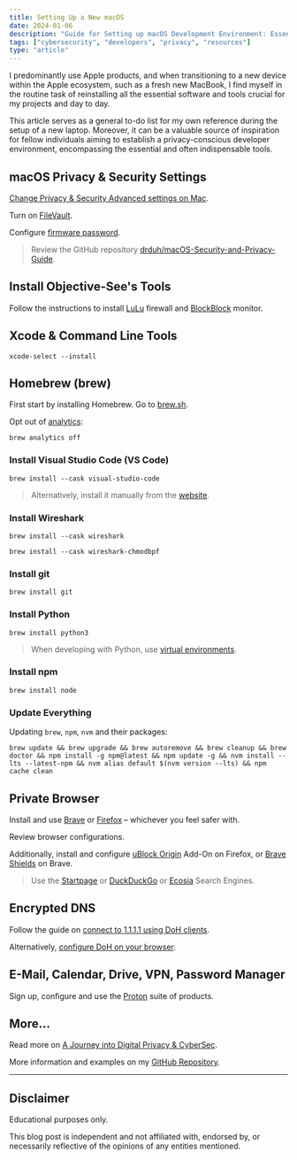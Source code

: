 ```yaml
---
title: Setting Up a New macOS
date: 2024-01-06
description: "Guide for Setting up macOS Development Environment: Essential Software, Tools, and Browsers with Enhanced Privacy and Security Settings."
tags: ["cybersecurity", "developers", "privacy", "resources"]
type: "article"
---
```


I predominantly use Apple products, and when transitioning to a new device within the Apple ecosystem, such as a fresh new MacBook, I find myself in the routine task of reinstalling all the essential software and tools crucial for my projects and day to day.

This article serves as a general to-do list for my own reference during the setup of a new laptop. Moreover, it can be a valuable source of inspiration for fellow individuals aiming to establish a privacy-conscious developer environment, encompassing the essential and often indispensable tools.

## macOS Privacy & Security Settings

[Change Privacy & Security Advanced settings on Mac](https://support.apple.com/en-gb/guide/mac-help/mh40595/mac).

Turn on [FileVault](https://support.apple.com/en-gb/guide/mac-help/mh11785/mac).

Configure [firmware password](https://support.apple.com/en-au/102384).

> Review the GitHub repository [drduh/macOS-Security-and-Privacy-Guide](https://github.com/drduh/macOS-Security-and-Privacy-Guide).

## Install Objective-See's Tools

Follow the instructions to install [LuLu](https://github.com/objective-see/LuLu) firewall and [BlockBlock](https://objective-see.org/products/blockblock.html) monitor.

## Xcode & Command Line Tools

```
xcode-select --install
```

## Homebrew (brew)

First start by installing Homebrew. Go to [brew.sh](https://brew.sh/).

Opt out of [analytics](https://docs.brew.sh/Analytics):
```
brew analytics off
```

### Install Visual Studio Code (VS Code)

```
brew install --cask visual-studio-code
```

> Alternatively, install it manually from the [website](https://code.visualstudio.com/docs/setup/mac).

### Install Wireshark

```
brew install --cask wireshark
```

```
brew install --cask wireshark-chmodbpf
```

### Install git

```
brew install git
```

### Install Python

```
brew install python3
```

> When developing with Python, use [virtual environments](https://github.com/DavidJKTofan/CyberSec-resources/blob/master/MacOS_Commands.md#virtual-environment).

### Install npm

```
brew install node
```

### Update Everything

Updating `brew`, `npm`, `nvm` and their packages:
```
brew update && brew upgrade && brew autoremove && brew cleanup && brew doctor && npm install -g npm@latest && npm update -g && nvm install --lts --latest-npm && nvm alias default $(nvm version --lts) && npm cache clean
```

## Private Browser

Install and use [Brave](https://brave.com/) or [Firefox](https://www.mozilla.org/en-US/firefox/new/) – whichever you feel safer with.

Review browser configurations.

Additionally, install and configure [uBlock Origin](https://github.com/gorhill/uBlock) Add-On on Firefox, or [Brave Shields](https://brave.com/shields/) on Brave.

> Use the [Startpage](https://www.startpage.com/) or [DuckDuckGo](https://duckduckgo.com/) or [Ecosia](https://www.ecosia.org/) Search Engines.

## Encrypted DNS

Follow the guide on [connect to 1.1.1.1 using DoH clients](https://developers.cloudflare.com/1.1.1.1/encryption/dns-over-https/dns-over-https-client/#cloudflared).

Alternatively, [configure DoH on your browser](https://developers.cloudflare.com/1.1.1.1/encryption/dns-over-https/encrypted-dns-browsers/).

## E-Mail, Calendar, Drive, VPN, Password Manager

Sign up, configure and use the [Proton](https://proton.me/) suite of products.

## More...

Read more on [A Journey into Digital Privacy & CyberSec](/articles/a-journey-into-digital-privacy/).

More information and examples on my [GitHub Repository](https://github.com/DavidJKTofan/CyberSec-resources/blob/master/MacOS_Commands.md).

---

## Disclaimer

Educational purposes only.

This blog post is independent and not affiliated with, endorsed by, or necessarily reflective of the opinions of any entities mentioned.

